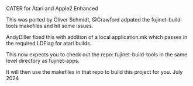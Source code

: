 CATER for Atari and Apple2 Enhanced

This was ported by Oliver Schmidt, @Crawford adpated the fujinet-build-tools makefiles and hit some issues.

AndyDiller fixed this with addition of a local application.mk which passes in the required LDFlag for atari builds.

This now expects you to check out the repo: fujinet-build-tools in the same level directory as fujinet-apps.

It will then use the makefiles in that repo to build this project for you.
July 2024